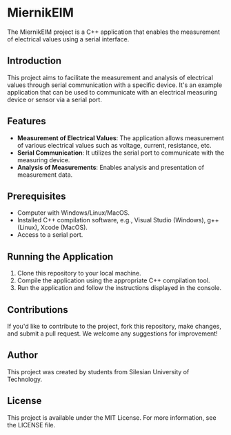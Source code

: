 # MiernikEIM

The MiernikEIM project is a C++ application that enables the measurement of electrical values using a serial interface.

## Introduction

This project aims to facilitate the measurement and analysis of electrical values through serial communication with a specific device. It's an example application that can be used to communicate with an electrical measuring device or sensor via a serial port.

## Features

- **Measurement of Electrical Values**: The application allows measurement of various electrical values such as voltage, current, resistance, etc.
- **Serial Communication**: It utilizes the serial port to communicate with the measuring device.
- **Analysis of Measurements**: Enables analysis and presentation of measurement data.

## Prerequisites

- Computer with Windows/Linux/MacOS.
- Installed C++ compilation software, e.g., Visual Studio (Windows), g++ (Linux), Xcode (MacOS).
- Access to a serial port.

## Running the Application

1. Clone this repository to your local machine.
2. Compile the application using the appropriate C++ compilation tool.
3. Run the application and follow the instructions displayed in the console.

## Contributions

If you'd like to contribute to the project, fork this repository, make changes, and submit a pull request. We welcome any suggestions for improvement!

## Author

This project was created by students from Silesian University of Technology.

## License

This project is available under the MIT License. For more information, see the LICENSE file.
